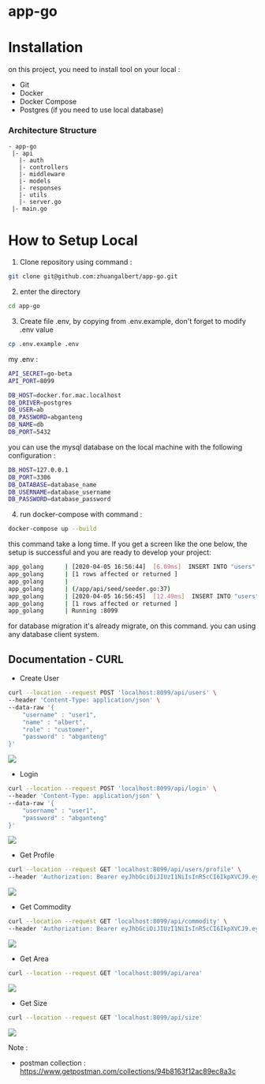 # app-go

# Installation

on this project, you need to install tool on your local :
- Git
- Docker
- Docker Compose
- Postgres (if you need to use local database)

### Architecture Structure
```
- app-go
 |- api
   |- auth
   |- controllers
   |- middleware
   |- models
   |- responses
   |- utils
   |- server.go
 |- main.go
```

# How to Setup Local

1. Clone repository using command : 
```bash
git clone git@github.com:zhuangalbert/app-go.git
```

2. enter the directory
```bash
cd app-go
```

3. Create file .env, by copying from .env.example, don't forget to modify .env value 
```bash
cp .env.example .env
```
my .env :
```bash
API_SECRET=go-beta
API_PORT=8099

DB_HOST=docker.for.mac.localhost
DB_DRIVER=postgres 
DB_USER=ab
DB_PASSWORD=abganteng
DB_NAME=db
DB_PORT=5432
```

you can use the mysql database on the local machine with the following configuration : 
```bash
DB_HOST=127.0.0.1
DB_PORT=3306
DB_DATABASE=database_name
DB_USERNAME=database_username
DB_PASSWORD=database_password
```

4. run docker-compose with command : 
```bash
docker-compose up --build
```
this command take a long time.
If you get a screen like the one below, the setup is successful and you are ready to develop your project:

```bash
app_golang      | [2020-04-05 16:56:44]  [6.09ms]  INSERT INTO "users" ("username","name","role","password","created_at","updated_at") VALUES ('zhuangalbert','albert','user','/iH3s9LMv4MmzSk.Pnce17ZhaBsusDCu8CF.6q05HciG1Ie','2020-04-05 16:56:44','2020-04-05 16:56:44') RETURNING "users"."id"  
app_golang      | [1 rows affected or returned ] 
app_golang      | 
app_golang      | (/app/api/seed/seeder.go:37) 
app_golang      | [2020-04-05 16:56:45]  [12.49ms]  INSERT INTO "users" ("username","name","role","password","created_at","updated_at") VALUES ('John Doe','john','user','.H4EtS','2020-04-05 16:56:45','2020-04-05 16:56:45') RETURNING "users"."id"  
app_golang      | [1 rows affected or returned ] 
app_golang      | Running :8099
```
for database migration it's already migrate, on this command. you can using any database client system.

## Documentation - CURL

- Create User

```bash
curl --location --request POST 'localhost:8099/api/users' \
--header 'Content-Type: application/json' \
--data-raw '{
	"username" : "user1",
	"name" : "albert",
	"role" : "customer",
	"password" : "abganteng"
}'
```
![](docs/images/create-user.png)

- Login

```bash
curl --location --request POST 'localhost:8099/api/login' \
--header 'Content-Type: application/json' \
--data-raw '{
	"username" : "user1",
	"password" : "abganteng"
}'
```
![](docs/images/login.png)

- Get Profile

```bash
curl --location --request GET 'localhost:8099/api/users/profile' \
--header 'Authorization: Bearer eyJhbGciOiJIUzI1NiIsInR5cCI6IkpXVCJ9.eyJhdXRob3JpemVkIjp0cnVlLCJleHAiOjE1ODYyMDg4NjgsInVzZXJfaWQiOjN9.KfzBbuuljzzn7TuJUadDYW-9tTZ7PRS27jz43pkL2n0'
```
![](docs/images/get-profile.png)

- Get Commodity

```bash
curl --location --request GET 'localhost:8099/api/commodity' \
--header 'Authorization: Bearer eyJhbGciOiJIUzI1NiIsInR5cCI6IkpXVCJ9.eyJhdXRob3JpemVkIjp0cnVlLCJleHAiOjE1ODYyMDg4NjgsInVzZXJfaWQiOjN9.KfzBbuuljzzn7TuJUadDYW-9tTZ7PRS27jz43pkL2n0'
```
![](docs/images/get-commodity.png)

- Get Area

```bash
curl --location --request GET 'localhost:8099/api/area'
```
![](docs/images/get-area.png)

- Get Size

```bash
curl --location --request GET 'localhost:8099/api/size'
```
![](docs/images/get-size.png)



Note : 
- postman collection : https://www.getpostman.com/collections/94b8163f12ac89ec8a3c
